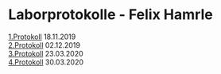 # Laborprotokolle - Felix Hamrle

[1.Protokoll](https://github.com/HTLMechatronics/m17-3ahme-la1-sx/blob/hamfem17/protokolle/protokol-1_hamfem17_2019-11-18.md) 18.11.2019   
[2.Protokoll](https://github.com/HTLMechatronics/m17-3ahme-la1-sx/blob/hamfem17/protokolle/protokol-2_hamfem17_2019-12-02.md) 02.12.2019   
[3.Protokoll](https://github.com/HTLMechatronics/m17-3ahme-la1-sx/blob/hamfem17/protokolle/protokol-3_hamfem17_2020-03-23.md) 23.03.2020  
[4.Protokoll](https://github.com/HTLMechatronics/m17-3ahme-la1-sx/blob/hamfem17/protokolle/protokol-4_hamfem17_2020-03-30.md#endlos-dienst-automatisch-starten) 30.03.2020

